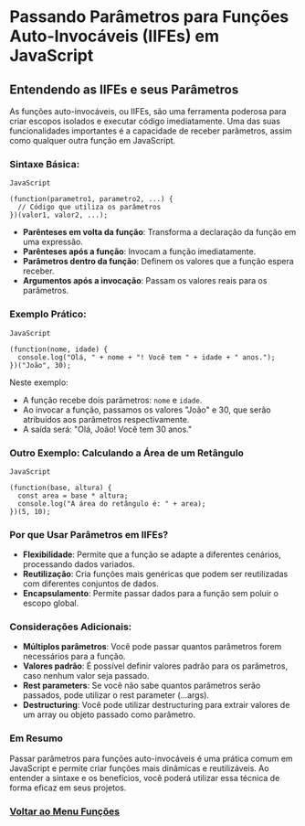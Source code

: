 # Passando Parâmetros para Funções Auto-Invocáveis (IIFEs) em JavaScript

## Entendendo as IIFEs e seus Parâmetros

As funções auto-invocáveis, ou IIFEs, são uma ferramenta poderosa para criar escopos isolados e executar código imediatamente. Uma das suas funcionalidades importantes é a capacidade de receber parâmetros, assim como qualquer outra função em JavaScript.

### Sintaxe Básica:

```
JavaScript

(function(parametro1, parametro2, ...) {
  // Código que utiliza os parâmetros
})(valor1, valor2, ...);
```

- **Parênteses em volta da função**: Transforma a declaração da função em uma expressão.
- **Parênteses após a função**: Invocam a função imediatamente.
- **Parâmetros dentro da função**: Definem os valores que a função espera receber.
- **Argumentos após a invocação**: Passam os valores reais para os parâmetros.

### Exemplo Prático:

```
JavaScript

(function(nome, idade) {
  console.log("Olá, " + nome + "! Você tem " + idade + " anos.");
})("João", 30);
```

Neste exemplo:

- A função recebe dois parâmetros: `nome` e `idade`.
- Ao invocar a função, passamos os valores "João" e 30, que serão atribuídos aos parâmetros respectivamente.
- A saída será: "Olá, João! Você tem 30 anos."

### Outro Exemplo: Calculando a Área de um Retângulo

```
JavaScript

(function(base, altura) {
  const area = base * altura;
  console.log("A área do retângulo é: " + area);
})(5, 10);
```

### Por que Usar Parâmetros em IIFEs?

- **Flexibilidade**: Permite que a função se adapte a diferentes cenários, processando dados variados.
- **Reutilização**: Cria funções mais genéricas que podem ser reutilizadas com diferentes conjuntos de dados.
- **Encapsulamento**: Permite passar dados para a função sem poluir o escopo global.

### Considerações Adicionais:

- **Múltiplos parâmetros**: Você pode passar quantos parâmetros forem necessários para a função.
- **Valores padrão**: É possível definir valores padrão para os parâmetros, caso nenhum valor seja passado.
- **Rest parameters**: Se você não sabe quantos parâmetros serão passados, pode utilizar o rest parameter (...args).
- **Destructuring**: Você pode utilizar destructuring para extrair valores de um array ou objeto passado como parâmetro.

### Em Resumo

Passar parâmetros para funções auto-invocáveis é uma prática comum em JavaScript e permite criar funções mais dinâmicas e reutilizáveis. Ao entender a sintaxe e os benefícios, você poderá utilizar essa técnica de forma eficaz em seus projetos.

### [Voltar ao Menu Funções](menu.md)